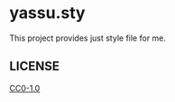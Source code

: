 yassu.sty
===========

This project provides just style file for me.

## LICENSE

[CC0-1.0](https://github.com/yassu/yassu.sty/blob/master/LICENSE.txt)
